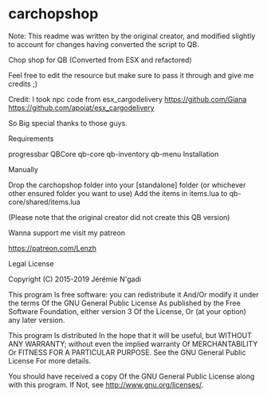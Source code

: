 # carchopshop

Note: This readme was written by the original creator, and modified slightly to account for changes having converted the script to QB.

Chop shop for QB (Converted from ESX and refactored)

Feel free to edit the resource but make sure to pass it through and give me credits ;)

Credit: I took npc code from esx_cargodelivery
https://github.com/Giana
https://github.com/apoiat/esx_cargodelivery

So Big special thanks to those guys.

Requirements

progressbar
QBCore
qb-core
qb-inventory
qb-menu
Installation

Manually

Drop the carchopshop folder into your [standalone] folder (or whichever other ensured folder you want to use)
Add the items in items.lua to qb-core/shared/items.lua

(Please note that the original creator did not create this QB version)

Wanna support me visit my patreon

https://patreon.com/Lenzh

Legal
License

Copyright (C) 2015-2019 Jérémie N'gadi

This program Is free software: you can redistribute it And/Or modify it under the terms Of the GNU General Public License As published by the Free Software Foundation, either version 3 Of the License, Or (at your option) any later version.

This program Is distributed In the hope that it will be useful, but WITHOUT ANY WARRANTY; without even the implied warranty Of MERCHANTABILITY Or FITNESS FOR A PARTICULAR PURPOSE. See the GNU General Public License For more details.

You should have received a copy Of the GNU General Public License along with this program. If Not, see http://www.gnu.org/licenses/.
